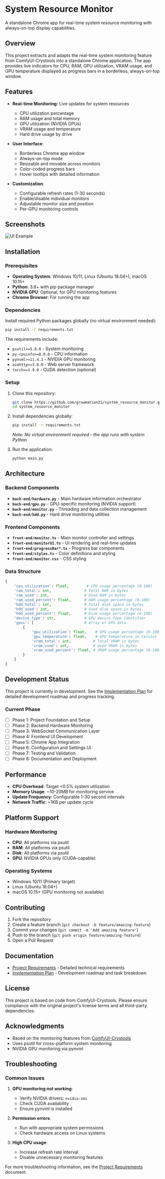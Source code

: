 # System Resource Monitor

A standalone Chrome app for real-time system resource monitoring with always-on-top display capabilities.

## Overview

This project extracts and adapts the real-time system monitoring feature from ComfyUI-Crystools into a standalone Chrome application. The app provides live indicators for CPU, RAM, GPU utilization, VRAM usage, and GPU temperature displayed as progress bars in a borderless, always-on-top window.

## Features

- **Real-time Monitoring**: Live updates for system resources
  - CPU utilization percentage
  - RAM usage and total memory
  - GPU utilization (NVIDIA GPUs)
  - VRAM usage and temperature
  - Hard drive usage by drive

- **User Interface**:
  - Borderless Chrome app window
  - Always-on-top mode
  - Resizable and movable across monitors
  - Color-coded progress bars
  - Hover tooltips with detailed information

- **Customization**:
  - Configurable refresh rates (1-30 seconds)
  - Enable/disable individual monitors
  - Adjustable monitor size and position
  - Per-GPU monitoring controls

## Screenshots

![UI Example](ui_example.jpg)

## Installation

### Prerequisites

- **Operating System**: Windows 10/11, Linux (Ubuntu 18.04+), macOS 10.15+
- **Python**: 3.8+ with pip package manager
- **NVIDIA GPU**: Optional, for GPU monitoring features
- **Chrome Browser**: For running the app

### Dependencies

Install required Python packages globally (no virtual environment needed):

```bash
pip install -r requirements.txt
```

The requirements include:
- `psutil>=5.8.0` - System monitoring
- `py-cpuinfo>=8.0.0` - CPU information
- `pynvml>=11.4.1` - NVIDIA GPU monitoring
- `aiohttp>=3.8.0` - Web server framework
- `torch>=1.9.0` - CUDA detection (optional)

### Setup

1. Clone this repository:
   ```bash
   git clone https://github.com/growmation21/system_resource_monitor.git
   cd system_resource_monitor
   ```

2. Install dependencies globally:
   ```bash
   pip install -r requirements.txt
   ```
   *Note: No virtual environment required - the app runs with system Python*

3. Run the application:
   ```bash
   python main.py
   ```

## Architecture

### Backend Components

- **`back-end/hardware.py`** - Main hardware information orchestrator
- **`back-end/gpu.py`** - GPU-specific monitoring (NVIDIA support)
- **`back-end/monitor.py`** - Threading and data collection management
- **`back-end/hdd.py`** - Hard drive monitoring utilities

### Frontend Components

- **`front-end/monitor.ts`** - Main monitor controller and settings
- **`front-end/monitorUI.ts`** - UI rendering and real-time updates
- **`front-end/progressBar*.ts`** - Progress bar components
- **`front-end/styles.ts`** - Color definitions and styling
- **`front-end/monitor.css`** - CSS styling

### Data Structure

```python
{
    'cpu_utilization': float,        # CPU usage percentage (0-100)
    'ram_total': int,               # Total RAM in bytes
    'ram_used': int,                # Used RAM in bytes  
    'ram_used_percent': float,      # RAM usage percentage (0-100)
    'hdd_total': int,               # Total disk space in bytes
    'hdd_used': int,                # Used disk space in bytes
    'hdd_used_percent': float,      # Disk usage percentage (0-100)
    'device_type': str,             # GPU device type identifier
    'gpus': [                       # Array of GPU data
        {
            'gpu_utilization': float,    # GPU usage percentage (0-100)
            'gpu_temperature': float,    # GPU temperature in Celsius
            'vram_total': int,          # Total VRAM in bytes
            'vram_used': int,           # Used VRAM in bytes
            'vram_used_percent': float, # VRAM usage percentage (0-100)
        }
    ]
}
```

## Development Status

This project is currently in development. See the [Implementation Plan](implementation-plan.md) for detailed development roadmap and progress tracking.

### Current Phase
- [ ] Phase 1: Project Foundation and Setup
- [ ] Phase 2: Backend Hardware Monitoring
- [ ] Phase 3: WebSocket Communication Layer
- [ ] Phase 4: Frontend UI Development
- [ ] Phase 5: Chrome App Integration
- [ ] Phase 6: Configuration and Settings UI
- [ ] Phase 7: Testing and Validation
- [ ] Phase 8: Documentation and Deployment

## Performance

- **CPU Overhead**: Target <0.5% system utilization
- **Memory Usage**: ~10-20MB for monitoring service
- **Update Frequency**: Configurable 1-30 second intervals
- **Network Traffic**: ~1KB per update cycle

## Platform Support

### Hardware Monitoring
- **CPU**: All platforms via psutil
- **RAM**: All platforms via psutil  
- **Disk**: All platforms via psutil
- **GPU**: NVIDIA GPUs only (CUDA-capable)

### Operating Systems
- Windows 10/11 (Primary target)
- Linux (Ubuntu 18.04+)
- macOS 10.15+ (GPU monitoring not available)

## Contributing

1. Fork the repository
2. Create a feature branch (`git checkout -b feature/amazing-feature`)
3. Commit your changes (`git commit -m 'Add amazing feature'`)
4. Push to the branch (`git push origin feature/amazing-feature`)
5. Open a Pull Request

## Documentation

- [Project Requirements](project-requirements.md) - Detailed technical requirements
- [Implementation Plan](implementation-plan.md) - Development roadmap and task breakdown

## License

This project is based on code from ComfyUI-Crystools. Please ensure compliance with the original project's license terms and all third-party dependencies.

## Acknowledgments

- Based on the monitoring features from [ComfyUI-Crystools](https://github.com/crystian/ComfyUI-Crystools)
- Uses psutil for cross-platform system monitoring
- NVIDIA GPU monitoring via pynvml

## Troubleshooting

### Common Issues

1. **GPU monitoring not working**:
   - Verify NVIDIA drivers: `nvidia-smi`
   - Check CUDA availability
   - Ensure pynvml is installed

2. **Permission errors**:
   - Run with appropriate system permissions
   - Check hardware access on Linux systems

3. **High CPU usage**:
   - Increase refresh rate interval
   - Disable unnecessary monitoring features

For more troubleshooting information, see the [Project Requirements](project-requirements.md) document.
